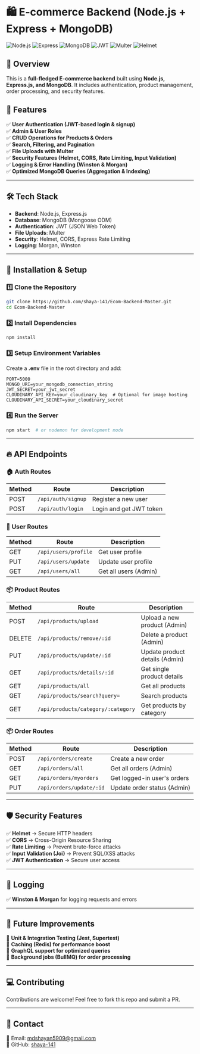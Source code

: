 # 🛍️ E-commerce Backend (Node.js + Express + MongoDB)

![Node.js](https://img.shields.io/badge/Node.js-16.x-green?style=for-the-badge&logo=node.js)
![Express](https://img.shields.io/badge/Express-4.x-blue?style=for-the-badge&logo=express)
![MongoDB](https://img.shields.io/badge/MongoDB-6.x-green?style=for-the-badge&logo=mongodb)
![JWT](https://img.shields.io/badge/JWT-Authentication-orange?style=for-the-badge&logo=jsonwebtokens)
![Multer](https://img.shields.io/badge/Multer-File%20Uploads-red?style=for-the-badge)
![Helmet](https://img.shields.io/badge/Security-Helmet-yellow?style=for-the-badge)

## 📌 Overview
This is a **full-fledged E-commerce backend** built using **Node.js, Express.js, and MongoDB**. It includes authentication, product management, order processing, and security features.

## 🚀 Features

✅ **User Authentication (JWT-based login & signup)**  
✅ **Admin & User Roles**  
✅ **CRUD Operations for Products & Orders**  
✅ **Search, Filtering, and Pagination**  
✅ **File Uploads with Multer**  
✅ **Security Features (Helmet, CORS, Rate Limiting, Input Validation)**  
✅ **Logging & Error Handling (Winston & Morgan)**  
✅ **Optimized MongoDB Queries (Aggregation & Indexing)**  

---

## 🛠️ Tech Stack
- **Backend**: Node.js, Express.js
- **Database**: MongoDB (Mongoose ODM)
- **Authentication**: JWT (JSON Web Token)
- **File Uploads**: Multer
- **Security**: Helmet, CORS, Express Rate Limiting
- **Logging**: Morgan, Winston

---

## 🔧 Installation & Setup

### 1️⃣ Clone the Repository
```sh
git clone https://github.com/shaya-141/Ecom-Backend-Master.git
cd Ecom-Backend-Master
```

### 2️⃣ Install Dependencies
```sh
npm install
```

### 3️⃣ Setup Environment Variables
Create a **.env** file in the root directory and add:
```env
PORT=5000
MONGO_URI=your_mongodb_connection_string
JWT_SECRET=your_jwt_secret
CLOUDINARY_API_KEY=your_cloudinary_key  # Optional for image hosting
CLOUDINARY_API_SECRET=your_cloudinary_secret
```

### 4️⃣ Run the Server
```sh
npm start  # or nodemon for development mode
```

---

## 🔥 API Endpoints

### 🏠 **Auth Routes**
| Method | Route | Description |
|--------|-------|-------------|
| POST | `/api/auth/signup` | Register a new user |
| POST | `/api/auth/login` | Login and get JWT token |

### 👤 **User Routes**
| Method | Route | Description |
|--------|-------|-------------|
| GET | `/api/users/profile` | Get user profile |
| PUT | `/api/users/update` | Update user profile |
| GET | `/api/users/all` | Get all users (Admin) |

### 📦 **Product Routes**
| Method | Route | Description |
|--------|-------|-------------|
| POST | `/api/products/upload` | Upload a new product (Admin) |
| DELETE | `/api/products/remove/:id` | Delete a product (Admin) |
| PUT | `/api/products/update/:id` | Update product details (Admin) |
| GET | `/api/products/details/:id` | Get single product details |
| GET | `/api/products/all` | Get all products |
| GET | `/api/products/search?query=` | Search products |
| GET | `/api/products/category/:category` | Get products by category |

### 📦 **Order Routes**
| Method | Route | Description |
|--------|-------|-------------|
| POST | `/api/orders/create` | Create a new order |
| GET | `/api/orders/all` | Get all orders (Admin) |
| GET | `/api/orders/myorders` | Get logged-in user's orders |
| PUT | `/api/orders/update/:id` | Update order status (Admin) |

---

## 🛡️ Security Features
✅ **Helmet** → Secure HTTP headers  
✅ **CORS** → Cross-Origin Resource Sharing  
✅ **Rate Limiting** → Prevent brute-force attacks  
✅ **Input Validation (Joi)** → Prevent SQL/XSS attacks  
✅ **JWT Authentication** → Secure user access  

---

## 📝 Logging 
✅ **Winston & Morgan** for logging requests and errors  


---

## 📌 Future Improvements
🔹 **Unit & Integration Testing (Jest, Supertest)**  
🔹 **Caching (Redis) for performance boost**  
🔹 **GraphQL support for optimized queries**  
🔹 **Background jobs (BullMQ) for order processing**  

---

## 💻 Contributing
Contributions are welcome! Feel free to fork this repo and submit a PR.

---

## 🤝 Contact
📧 Email: [mdshayan5909@gmail.com](mailto:mdshayan5909@gmail.com)  
🔗 GitHub: [shaya-141](https://github.com/shaya-141)  
